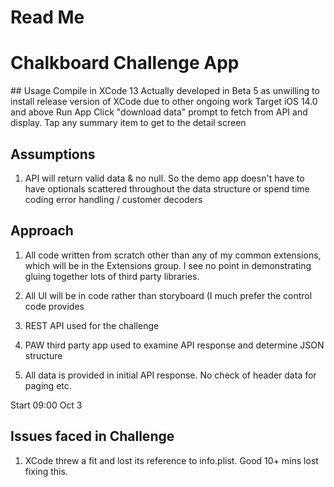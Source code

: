# Read Me
# Chalkboard Challenge App

## Usage
Compile in XCode 13
Actually developed in Beta 5 as unwilling to install release version of XCode due to other ongoing work 
Target iOS 14.0 and above
Run App
Click "download data" prompt to fetch from API and display.
Tap any summary item to get to the detail screen

## Assumptions
1. API will return valid data & no null.  So the demo app doesn't have to have optionals scattered throughout the data structure or spend time coding error handling / customer decoders

## Approach

1. All code written from scratch other than any of my common extensions, which will be in the Extensions group.  I see no point in demonstrating gluing together lots of third party libraries.

2. All UI will be in code rather than storyboard (I much prefer the control code provides

3. REST API used for the challenge

4. PAW third party app used to examine API response and determine JSON structure

5. All data is provided in initial API response.  No check of header data for paging etc.

Start 09:00 Oct 3


## Issues faced in Challenge
 1. XCode threw a fit and lost its reference to info.plist.  Good 10+ mins lost fixing this. 
